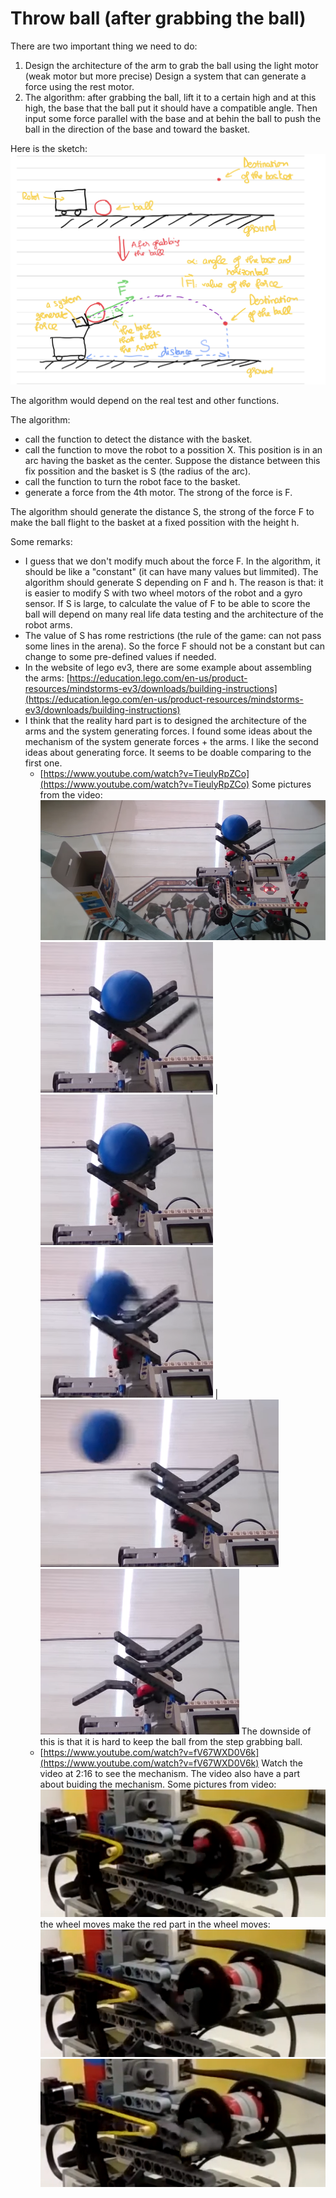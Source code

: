 # Throw ball (after grabbing the ball)
 There are two important thing we need to do:
  1. Design the architecture of the arm to grab the ball using the light motor (weak motor but more precise)
   Design a system that can generate a force using the rest motor.
   2. The algorithm: after grabbing the ball, lift it to a certain high and at this high, the base that the ball put it should have a compatible angle. Then input some force parallel with the base  and at behin the ball to push the ball in the direction of the base and toward the basket.

Here is the sketch:
![](pictures/sketch_throw_ball.jpeg)

The algorithm would depend on the real test and other functions.

The algorithm:
 - call the function to detect the distance with the basket.
 - call the function to move the robot to a possition X. This position is in an arc having the basket as the center.
Suppose the distance between this fix possition and the basket is S (the radius of the arc).
 - call the function to turn the robot face to the basket.
 - generate a force from the 4th motor. The strong of the force is F.
  

The algorithm should generate the distance S, the strong of the force F to make the ball flight to the basket at a fixed possition with the height h.

Some remarks:
 -  I guess that we don't modify much about the force F. In the algorithm, it should be like a "constant" (it can have many values but limmited). The algorithm should generate S depending on F and h.
  The reason is that: it is easier to modify S with two wheel motors of the robot and a gyro sensor. If S is large, to calculate the value of F to be able to score the ball will depend on many real life data testing and the architecture of the robot arms.
  - The value of S has rome restrictions (the rule of the game: can not pass some lines in the arena). So the force F should not be a constant but can change to some pre-defined values if needed.
  - In the website of lego ev3, there are some example about assembling the arms:
  [https://education.lego.com/en-us/product-resources/mindstorms-ev3/downloads/building-instructions](https://education.lego.com/en-us/product-resources/mindstorms-ev3/downloads/building-instructions)
 - I think that the reality hard part is to designed the architecture of the arms and the system generating forces. I found some ideas about the mechanism of the system generate forces + the arms. I like the second ideas about generating force. It seems to be doable comparing to the first one.
      - [https://www.youtube.com/watch?v=TieulyRpZCo](https://www.youtube.com/watch?v=TieulyRpZCo)
Some pictures from the video:
![](screenshots/screenshot_08-01-2023_01h54m32.png)
![](screenshots/screenshot_08-01-2023_01h56m32.png) |   ![](screenshots/screenshot_08-01-2023_01h55m56.png)
![](screenshots/screenshot_08-01-2023_01h56m50.png) |   ![](screenshots/screenshot_08-01-2023_01h57m09.png)
![](screenshots/screenshot_08-01-2023_01h57m28.png)
The downside of this is that it is hard to keep the ball from the step grabbing ball.
      - [https://www.youtube.com/watch?v=fV67WXD0V6k](https://www.youtube.com/watch?v=fV67WXD0V6k)
  Watch the video at 2:16 to see the mechanism. The video also have a part about buiding the mechanism. Some pictures from video:
  ![](screenshots/screenshot_08-01-2023_02h09m58.png)
  the wheel moves make the red part in the wheel moves:
  ![](screenshots/screenshot_08-01-2023_02h10m36.png)
  ![](screenshots/screenshot_08-01-2023_02h11m01.png)
